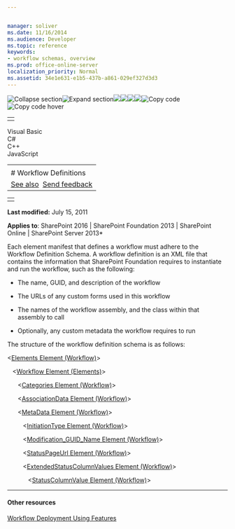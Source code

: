 ```yaml
---


manager: soliver
ms.date: 11/16/2014
ms.audience: Developer
ms.topic: reference
keywords:
- workflow schemas, overview
ms.prod: office-online-server
localization_priority: Normal
ms.assetid: 34e1e631-e1b5-437b-a861-029ef327d3d3
---
```


![Collapse
section](../icons/collapse_all.gif "Collapse section")![Expand
section](../icons/expand_all.gif "Expand section")![](../icons/collapse_all.gif)![](../icons/expand_all.gif)![](../icons/dropdown.gif)![](../icons/dropdownHover.gif)![Copy
code](../icons/copycode.gif "Copy code")![Copy code
hover](../icons/copycodeHighlight.gif "Copy code hover")
<table>
<tbody>
<tr class="odd">
<td align="left"></td>
</tr>
</tbody>
</table>

Visual Basic  
C\#  
C++  
JavaScript  

<table>
<tbody>
<tr class="odd">
<td align="left"><span id="runningHeaderText"></span></td>
</tr>
<tr class="even">
<td align="left"># Workflow Definitions</td>
</tr>
<tr class="odd">
<td align="left"><a href="#seeAlsoToggle">See also</a>  <span id="headfeedbackarea" class="feedbackhead"><a href="javascript:SubmitFeedback(&#39;docthis@Microsoft.com&#39;,&#39;&#39;,&#39;&#39;,&#39;&#39;,&#39;1.0.18082.1225&#39;,&#39;%0\dThank%20you%20for%20your%20feedback.%20The%20developer%20writing%20teams%20use%20your%20feedback%20to%20improve%20documentation.%20While%20we%20are%20reviewing%20your%20feedback,%20we%20may%20send%20you%20e-mail%20to%20ask%20for%20clarification%20or%20feedback%20on%20a%20solution.%20We%20do%20not%20use%20your%20e-mail%20address%20for%20any%20other%20purpose%20and%20we%20delete%20it%20after%20we%20finish%20our%20review.%0\AFor%20further%20information%20about%20the%20privacy%20policies%20of%20Microsoft,%20please%20see%20http://privacy.microsoft.com/en-us/default.aspx.%0\A%0\d&#39;,&#39;Customer%20feedback&#39;);">Send feedback</a></span></td>
</tr>
</tbody>
</table>

<table>
<colgroup>
<col width="100%" />
</colgroup>
<tbody>
<tr class="odd">
<td align="left"></td>
</tr>
</tbody>
</table>

**Last modified:** July 15, 2011

**Applies to**: SharePoint 2016 | SharePoint Foundation 2013 |
SharePoint Online | SharePoint Server 2013*

Each element manifest that defines a workflow must adhere to the
Workflow Definition Schema. A workflow definition is an XML file that
contains the information that SharePoint Foundation requires to
instantiate and run the workflow, such as the following:

-   The name, GUID, and description of the workflow

-   The URLs of any custom forms used in this workflow

-   The names of the workflow assembly, and the class within that
    assembly to call

-   Optionally, any custom metadata the workflow requires to run

The structure of the workflow definition schema is as follows:

\<<span sdata="link">[Elements Element
(Workflow)](elements-element-workflow.htm)</span>\>

   \<<span sdata="link">[Workflow Element
(Elements)](workflow-element-elements.htm)</span>\>

      \<<span sdata="link">[Categories Element
(Workflow)](categories-element-workflow.htm)</span>\>

      \<<span sdata="link">[AssociationData Element
(Workflow)](associationdata-element-workflow.htm)</span>\>

      \<<span sdata="link">[MetaData Element
(Workflow)](metadata-element-workflow.htm)</span>\>

         \<<span sdata="link">[InitiationType Element
(Workflow)](initiationtype-element-workflow.htm)</span>\>

         \<<span sdata="link">[Modification\_GUID\_Name Element
(Workflow)](modification_guid_name-element-workflow.htm)</span>\>

         \<<span sdata="link">[StatusPageUrl Element
(Workflow)](statuspageurl-element-workflow.htm)</span>\>

         \<<span sdata="link">[ExtendedStatusColumnValues Element
(Workflow)](extendedstatuscolumnvalues-element-workflow.htm)</span>\>

            \<<span sdata="link">[StatusColumnValue Element
(Workflow)](statuscolumnvalue-element-workflow.htm)</span>\>


-------------------------------------------------------------------------------------------------------------------------------------------------------------------------------------------

#### Other resources

[Workflow Deployment Using
Features](http://msdn.microsoft.com/library/ad294f09-483d-4e87-bd19-fa37795ed558(Office.15).aspx)








